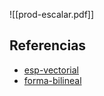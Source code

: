 ![[prod-escalar.pdf]]

## Referencias
- [esp-vectorial](./esp-vectorial.md)
- [forma-bilineal](./forma-bilineal.md)

